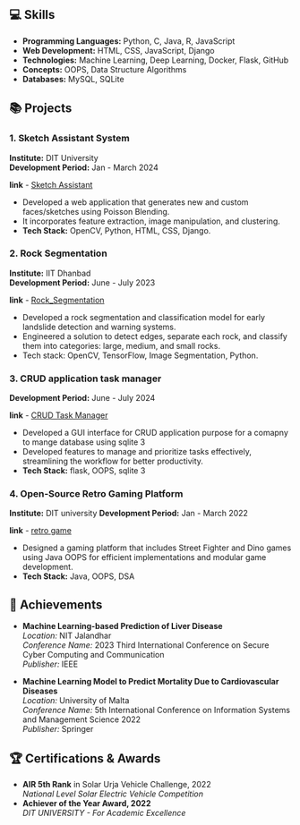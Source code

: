 
## 💻 Skills
- **Programming Languages:** Python, C, Java, R, JavaScript
- **Web Development:** HTML, CSS, JavaScript, Django
- **Technologies:** Machine Learning, Deep Learning, Docker, Flask, GitHub
- **Concepts:** OOPS, Data Structure Algorithms
- **Databases:** MySQL, SQLite

## 📚 Projects

### 1. Sketch Assistant System

**Institute:** DIT University  
**Development Period:** Jan - March 2024

**link** - [Sketch Assistant ](https://github.com/Priyanka-Garg85/Sketching-Assistant-System-using-Poisson-Blending)

- Developed a web application that generates new and custom faces/sketches using Poisson Blending.
- It incorporates feature extraction, image manipulation, and clustering.
- **Tech Stack:** OpenCV, Python, HTML, CSS, Django.


### 2. Rock Segmentation

**Institute:** IIT Dhanbad  
**Development Period:** June - July 2023

**link** - [Rock_Segmentation](https://github.com/RajKrishna2123/Rock_Segmentation) 

- Developed a rock segmentation and classification model for early landslide detection and warning systems.
- Engineered a solution to detect edges, separate each rock, and classify them into categories: large, medium, and small rocks.
- Tech stack: OpenCV, TensorFlow, Image Segmentation, Python.
  
### 3. CRUD application task manager
 
**Development Period:** June - July 2024

**link** - [CRUD Task Manager ](https://github.com/Priyanka-Garg85/Task_Manager)

- Developed a GUI interface for CRUD application purpose for a comapny to mange database using sqlite 3
- Developed features to manage and prioritize tasks effectively, streamlining the workflow for better productivity.
- **Tech Stack:** flask, OOPS, sqlite 3

### 4. Open-Source Retro Gaming Platform

**Institute:** DIT university
**Development Period:** Jan - March 2022

**link** - [retro game](https://github.com/Priyanka-Garg85/Zombie-Arcade)

- Designed a gaming platform that includes Street Fighter and Dino games using Java OOPS for efficient implementations and modular game development.
- **Tech Stack:** Java, OOPS, DSA

## 📝 Achievements

- **Machine Learning-based Prediction of Liver Disease**  
  *Location:* NIT Jalandhar  
  *Conference Name:* 2023 Third International Conference on Secure Cyber Computing and Communication  
  *Publisher:* IEEE

- **Machine Learning Model to Predict Mortality Due to Cardiovascular Diseases**  
  *Location:* University of Malta  
  *Conference Name:* 5th International Conference on Information Systems and Management Science 2022  
  *Publisher:* Springer

## 🏆 Certifications & Awards
- **AIR 5th Rank** in Solar Urja Vehicle Challenge, 2022  
  *National Level Solar Electric Vehicle Competition*
- **Achiever of the Year Award, 2022**  
  *DIT UNIVERSITY - For Academic Excellence*
